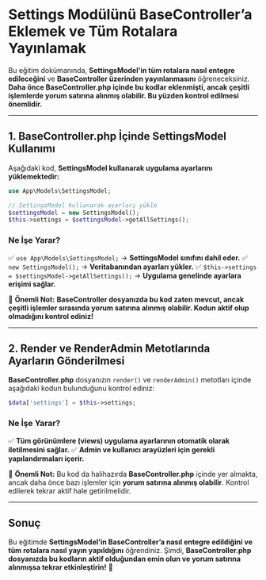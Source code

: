 # **Settings Modülünü BaseController’a Eklemek ve Tüm Rotalara Yayınlamak**

Bu eğitim dokümanında, **SettingsModel'in tüm rotalara nasıl entegre edileceğini** ve **BaseController üzerinden yayınlanmasını** öğreneceksiniz. **Daha önce BaseController.php içinde bu kodlar eklenmişti, ancak çeşitli işlemlerde yorum satırına alınmış olabilir. Bu yüzden kontrol edilmesi önemlidir.**

---

## **1. BaseController.php İçinde SettingsModel Kullanımı**

Aşağıdaki kod, **SettingsModel kullanarak uygulama ayarlarını yüklemektedir:**

```php
use App\Models\SettingsModel;

// SettingsModel kullanarak ayarları yükle
$settingsModel = new SettingsModel();
$this->settings = $settingsModel->getAllSettings();
```

### **Ne İşe Yarar?**
✅ `use App\Models\SettingsModel;` → **SettingsModel sınıfını dahil eder.**
✅ `new SettingsModel();` → **Veritabanından ayarları yükler.**
✅ `$this->settings = $settingsModel->getAllSettings();` → **Uygulama genelinde ayarlara erişimi sağlar.**

🔹 **Önemli Not:**
**BaseController dosyanızda bu kod zaten mevcut, ancak çeşitli işlemler sırasında yorum satırına alınmış olabilir. Kodun aktif olup olmadığını kontrol ediniz!**

---

## **2. Render ve RenderAdmin Metotlarında Ayarların Gönderilmesi**

**BaseController.php** dosyanızın `render()` ve `renderAdmin()` metotları içinde aşağıdaki kodun bulunduğunu kontrol ediniz:

```php
$data['settings'] = $this->settings;
```

### **Ne İşe Yarar?**
✅ **Tüm görünümlere (views) uygulama ayarlarının otomatik olarak iletilmesini sağlar.**
✅ **Admin ve kullanıcı arayüzleri için gerekli yapılandırmaları içerir.**

🔹 **Önemli Not:**
Bu kod da halihazırda **BaseController.php** içinde yer almakta, ancak daha önce bazı işlemler için **yorum satırına alınmış olabilir**. Kontrol edilerek tekrar aktif hale getirilmelidir.

---

## **Sonuç**

Bu eğitimde **SettingsModel’in BaseController’a nasıl entegre edildiğini ve tüm rotalara nasıl yayın yapıldığını** öğrendiniz. Şimdi, **BaseController.php dosyanızda bu kodların aktif olduğundan emin olun ve yorum satırına alınmışsa tekrar etkinleştirin!** 🚀
